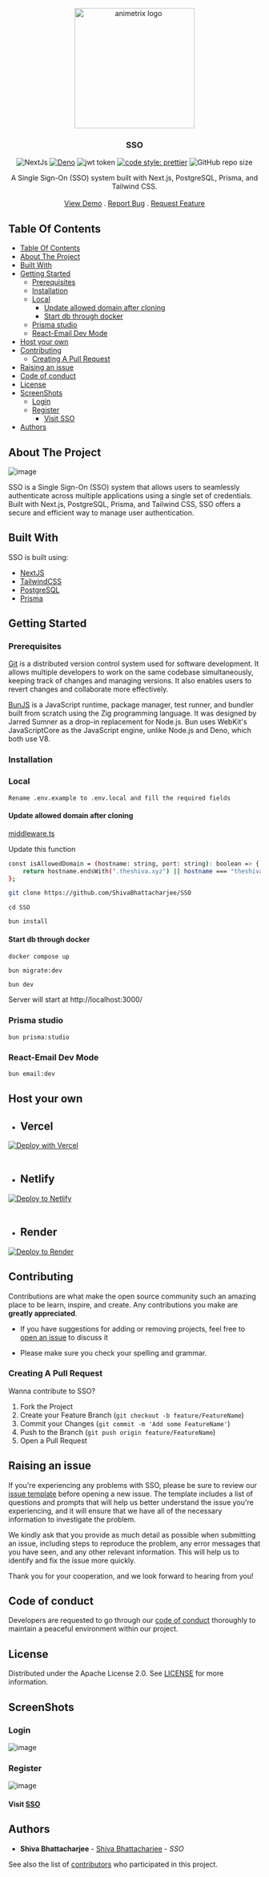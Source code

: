 <a href="https://github.com/ShivaBhattacharjee/SSO">
<p align="center">
    <img src="https://github.com/ShivaBhattacharjee/sso/assets/95211406/8c54dce4-3578-4e91-90b7-d4fe1e5bea63" width="240px"  alt="animetrix logo" align="center">
  </a>
<br/>
  <h3 align="center">SSO</h3>

<div align="center" >




![NextJs](https://img.shields.io/badge/next.js-000000?style=for-the-badge&logo=nextdotjs&logoColor=white)
[![Deno](https://github.com/ShivaBhattacharjee/sso/actions/workflows/deno.yml/badge.svg)](https://github.com/ShivaBhattacharjee/sso/actions/workflows/deno.yml)
![jwt token](http://jwt.io/img/badge-compatible.svg)
[![code style: prettier](https://img.shields.io/badge/code_style-prettier-ff69b4.svg?style=flat-square)](https://github.com/prettier/prettier)
![GitHub repo size](https://img.shields.io/github/repo-size/shivabhattacharjee/sso)


  </div>

  <p align="center">
    A Single Sign-On (SSO) system built with Next.js, PostgreSQL, Prisma, and Tailwind CSS.
    <br/>
    <br/>
    <a href="http://demosso.theshiva.xyz/">View Demo</a>
    .
    <a href="https://github.com/ShivaBhattacharjee/SSO/issues">Report Bug</a>
    .
    <a href="https://github.com/ShivaBhattacharjee/SSO/issues">Request Feature</a>
  </p>
</p>

## Table Of Contents

- [Table Of Contents](#table-of-contents)
- [About The Project](#about-the-project)
- [Built With](#built-with)
- [Getting Started](#getting-started)
  - [Prerequisites](#prerequisites)
  - [Installation](#installation)
  - [Local](#local)
    - [Update allowed domain after cloning](#update-allowed-domain-after-cloning)
    - [Start db through docker](#start-db-through-docker)
  - [Prisma studio](#prisma-studio)
  - [React-Email Dev Mode](#react-email-dev-mode)
- [Host your own](#host-your-own)
- [Contributing](#contributing)
  - [Creating A Pull Request](#creating-a-pull-request)
- [Raising an issue](#raising-an-issue)
- [Code of conduct](#code-of-conduct)
- [License](#license)
- [ScreenShots](#screenshots)
  - [Login](#login)
  - [Register](#register)
    - [Visit SSO](#visit-sso)
- [Authors](#authors)

## About The Project
![image](https://github.com/ShivaBhattacharjee/sso/assets/95211406/1ec7a2fd-eb07-4180-be05-9cb478249b4c)


SSO is a Single Sign-On (SSO) system that allows users to seamlessly authenticate across multiple applications using a single set of credentials. Built with Next.js, PostgreSQL, Prisma, and Tailwind CSS, SSO offers a secure and efficient way to manage user authentication.

## Built With

SSO is built using:

* [NextJS](https://nextjs.org)
* [TailwindCSS](https://tailwindcss.com/)
* [PostgreSQL](https://www.postgresql.org/)
* [Prisma](https://www.prisma.io/)

## Getting Started

### Prerequisites

<a href="https://git-scm.com/downloads">Git</a> is a distributed version control system used for software development. It allows multiple developers to work on the same codebase simultaneously, keeping track of changes and managing versions. It also enables users to revert changes and collaborate more effectively.

<a href="https://bun.sh/">BunJS</a> is a JavaScript runtime, package manager, test runner, and bundler built from scratch using the Zig programming language. It was designed by Jarred Sumner as a drop-in replacement for Node.js. Bun uses WebKit's JavaScriptCore as the JavaScript engine, unlike Node.js and Deno, which both use V8.

### Installation

### Local
```Rename .env.example to .env.local and fill the required fields```

#### Update allowed domain after cloning

[middleware.ts](https://github.com/ShivaBhattacharjee/sso/blob/main/src/middleware.ts)

Update this function

```bash
const isAllowedDomain = (hostname: string, port: string): boolean => {
    return hostname.endsWith(".theshiva.xyz") || hostname === "theshiva.xyz" || (hostname === "localhost" && (port === "" || port === "3000"));
};
```

```bash
git clone https://github.com/ShivaBhattacharjee/SSO
```
```
cd SSO
```
```
bun install
```

#### Start db through docker

```bash
docker compose up 
```

```
bun migrate:dev
```
```
bun dev
```
Server will start at http://localhost:3000/

### Prisma studio
```
bun prisma:studio
```

### React-Email Dev Mode 

```bash
bun email:dev
```




## Host your own

* ## Vercel

[![Deploy with Vercel](https://vercel.com/button)](https://vercel.com/new/clone?repository-url=https%3A%2F%2Fgithub.com%2FShivaBhattacharjee%2FSSO)
<br/>
<br/>

* ## Netlify

[![Deploy to Netlify](https://www.netlify.com/img/deploy/button.svg)](https://app.netlify.com/start/deploy?repository=https://github.com/ShivaBhattacharjee/SSO)
<br/>
<br/>

* ## Render

[![Deploy to Render](https://render.com/images/deploy-to-render-button.svg)](https://render.com/deploy?repo=https://github.com/ShivaBhattacharjee/SSO)

## Contributing

Contributions are what make the open source community such an amazing place to be learn, inspire, and create. Any contributions you make are **greatly appreciated**.
* If you have suggestions for adding or removing projects, feel free to [open an issue](https://github.com/ShivaBhattacharjee/SSO/issues) to discuss it

* Please make sure you check your spelling and grammar.

### Creating A Pull Request

Wanna contribute to SSO?

1. Fork the Project
2. Create your Feature Branch (`git checkout -b feature/FeatureName`)
3. Commit your Changes (`git commit -m 'Add some FeatureName'`)
4. Push to the Branch (`git push origin feature/FeatureName`)
5. Open a Pull Request

## Raising an issue

If you're experiencing any problems with SSO, please be sure to review our [issue template](https://github.com/ShivaBhattacharjee/SSO/tree/main/.github/ISSUE_TEMPLATE) before opening a new issue. The template includes a list of questions and prompts that will help us better understand the issue you're experiencing, and it will ensure that we have all of the necessary information to investigate the problem.

We kindly ask that you provide as much detail as possible when submitting an issue, including steps to reproduce the problem, any error messages that you have seen, and any other relevant information. This will help us to identify and fix the issue more quickly.

Thank you for your cooperation, and we look forward to hearing from you!

## Code of conduct

Developers are requested to go through our <a href="https://github.com/ShivaBhattacharjee/SSO/blob/main/CODE_OF_CONDUCT.md">code of conduct</a> thoroughly to maintain a peaceful environment within our project.

## License

Distributed under the Apache License 2.0. See [LICENSE](https://github.com/ShivaBhattacharjee/SSO/blob/main/LICENSE) for more information.

## ScreenShots

### Login
![image](https://github.com/ShivaBhattacharjee/sso/assets/95211406/65a1f562-2525-46ab-a2be-b959e12ba5b7)

### Register
![image](https://github.com/ShivaBhattacharjee/sso/assets/95211406/fc269476-88d1-4dc6-b3be-42181e6dfa35)


#### Visit <a href = "http://demosso.theshiva.xyz/" target="_blank">SSO</a>

## Authors

- **Shiva Bhattacharjee** - [Shiva Bhattacharjee](https://github.com/ShivaBhattacharjee) - *SSO*

See also the list of [contributors](https://github.com/ShivaBhattacharjee/SSO/contributors) who participated in this project.